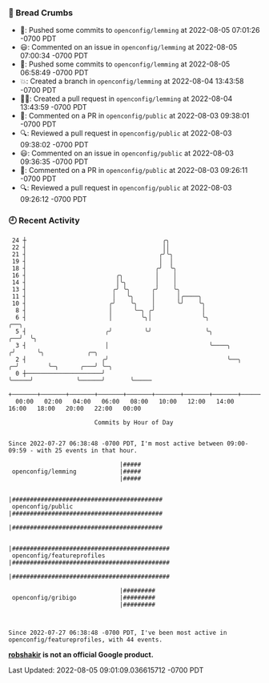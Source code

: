 ### 🍞 Bread Crumbs

 * 🚢: Pushed some commits to `openconfig/lemming` at 2022-08-05 07:01:26 -0700 PDT
 * 😃: Commented on an issue in `openconfig/lemming` at 2022-08-05 07:00:34 -0700 PDT
 * 🚢: Pushed some commits to `openconfig/lemming` at 2022-08-05 06:58:49 -0700 PDT
 * 💥: Created a branch in `openconfig/lemming` at 2022-08-04 13:43:58 -0700 PDT
 * ✍🏼: Created a pull request in `openconfig/lemming` at 2022-08-04 13:43:59 -0700 PDT
 * 💬: Commented on a PR in  `openconfig/public` at 2022-08-03 09:38:01 -0700 PDT
 * 🔍: Reviewed a pull request in  `openconfig/public` at 2022-08-03 09:38:02 -0700 PDT
 * 😃: Commented on an issue in `openconfig/public` at 2022-08-03 09:36:35 -0700 PDT
 * 💬: Commented on a PR in  `openconfig/public` at 2022-08-03 09:26:11 -0700 PDT
 * 🔍: Reviewed a pull request in  `openconfig/public` at 2022-08-03 09:26:12 -0700 PDT

### 🕘 Recent Activity
```
 24 ┼                                      ╭╮
 22 ┤                                      ││
 21 ┤                                     ╭╯╰╮
 19 ┤                                     │  │
 18 ┤                                    ╭╯  ╰╮
 16 ┤                         ╭╮         │    │
 14 ┤                         │╰╮        │    │
 13 ┤                        ╭╯ ╰╮      ╭╯    ╰╮
 11 ┤                        │   ╰╮     │      │╭────╮
 10 ┤                       ╭╯    ╰╮    │      ╰╯    ╰╮
  8 ┤                       │      ╰─╮ ╭╯             │
  6 ┤                       │        ╰╮│              ╰╮                    ╭──╮
  5 ┤                      ╭╯         ╰╯               ╰╮                ╭──╯  ╰╮
  3 ┤                      │                            ╰────╮          ╭╯      ╰╮            ╭─╮
  2 ┤                     ╭╯                                 ╰──╮     ╭─╯        ╰─╮      ╭───╯ ╰─╮
  0 ┼─────────────────────╯                                     ╰─────╯            ╰──────╯       ╰─────
    +───────+───────+───────+───────+───────+───────+───────+───────+───────+───────+───────+───────+────
  00:00   02:00   04:00   06:00   08:00   10:00   12:00   14:00   16:00   18:00   20:00   22:00   00:00   

						Commits by Hour of Day


Since 2022-07-27 06:38:48 -0700 PDT, I'm most active between 09:00-09:59 - with 25 events in that hour.

```



```
                               |#####
 openconfig/lemming            |#####
                               |#####

                               |##########################################
 openconfig/public             |##########################################
                               |##########################################

                               |############################################
 openconfig/featureprofiles    |############################################
                               |############################################

                               |#########
 openconfig/gribigo            |#########
                               |#########



Since 2022-07-27 06:38:48 -0700 PDT, I've been most active in openconfig/featureprofiles, with 44 events.

```
**[robshakir](mailto:robjs@google.com) is not an official Google product.**  


Last Updated: 2022-08-05 09:01:09.036615712 -0700 PDT
